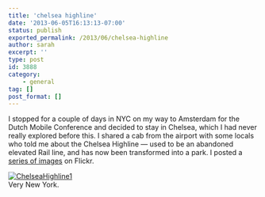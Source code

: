 ```yaml
---
title: 'chelsea highline'
date: '2013-06-05T16:13:13-07:00'
status: publish
exported_permalink: /2013/06/chelsea-highline
author: sarah
excerpt: ''
type: post
id: 3888
category:
    - general
tag: []
post_format: []
---
```

I stopped for a couple of days in NYC on my way to Amsterdam for the Dutch Mobile Conference and decided to stay in Chelsea, which I had never really explored before this. I shared a cab from the airport with some locals who told me about the Chelsea Highline — used to be an abandoned elevated Rail line, and has now been transformed into a park. I posted a [series of images](http://www.flickr.com/photos/67857234@N00/sets/72157633997171068/) on Flickr.

[![ChelseaHighline1](http://farm4.staticflickr.com/3726/8981458047_1e5d39216a.jpg)](http://www.flickr.com/photos/67857234@N00/sets/72157633997171068/ "Chelsea Highline")  
Very New York.